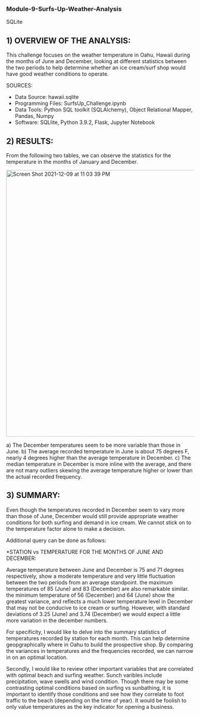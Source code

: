 ### Module-9-Surfs-Up-Weather-Analysis
SQLite

## 1) OVERVIEW OF THE ANALYSIS: 

This challenge focuses on the weather temperature in Oahu, Hawaii during the months of June and December, looking at different statistics between the two periods to help determine whether an ice cream/surf shop would have good weather conditions to operate.

SOURCES:

* Data Source: hawaii.sqlite 
* Programming Files: SurfsUp_Challenge.ipynb
* Data Tools: Python SQL toolkit (SQLAlchemy), Object Relational Mapper, Pandas, Numpy
* Software: SQLlite, Python 3.9.2, Flask, Jupyter Notebook

## 2) RESULTS:

From the following two tables, we can observe the statistics for the temperature in the months of January and December.

<img width="716" alt="Screen Shot 2021-12-09 at 11 03 39 PM" src="https://user-images.githubusercontent.com/91294352/145515439-c423f498-60dc-46c1-a975-3db0f2f53190.png">

a) The December temperatures seem to be more variable than those in June.
b) The average recorded temperature in June is about 75 degrees F, nearly 4 degrees higher than the average temperature in December.
c) The median temperature in December is more inline with the average, and there are not many outliers skewing the average temperature higher or lower than the actual recorded frequency.

## 3) SUMMARY:

Even though the temperatures recorded in December seem to vary more than those of June, December would still provide appropriate weather conditions for both surfing and demand in ice cream. We cannot stick on to the temperature factor alone to make a decision.

Additional query can be done as follows:

*STATION vs TEMPERATURE FOR THE MONTHS OF JUNE AND DECEMBER:










Average temperature between June and December is 75 and 71 degrees respectively, show a moderate temperature and very little fluctuation between the two periods from an average standpoint.
the maximum temperatures of 85 (June) and 83 (December) are also remarkable similar.
the minimum temperature of 56 (December) and 64 (June) show the greatest variance, and reflects a much lower temperature level in December that may not be conducive to ice cream or surfing. However, with standard deviations of 3.25 (June) and 3.74 (December) we would expect a little more variation in the december numbers.

For specificity, I would like to delve into the summary statistics of temperatures recorded by station for each month. This can help determine geopgraphically where in Oahu to build the prospective shop. By comparing the variances in temperatures and the frequencies recorded, we can narrow in on an optimal location.

Secondly, I would like to review other important variables that are correlated with optimal beach and surfing weather. Sunch varibles include precipitation, wave swells and wind condition. Though there may be some contrasting optimal conditions based on surfing vs sunbathing, it is important to identify those conditions and see how they correlate to foot traffic to the beach (depending on the time of year). It would be foolish to only value temperatures as the key indicator for opening a business.
